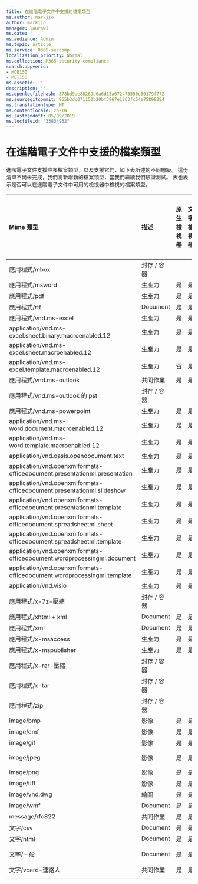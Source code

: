 ```yaml
---
title: 在進階電子文件中支援的檔案類型
ms.author: markjjo
author: markjjo
manager: laurawi
ms.date: ''
ms.audience: Admin
ms.topic: article
ms.service: O365-seccomp
localization_priority: Normal
ms.collection: M365-security-compliance
search.appverid:
- MOE150
- MET150
ms.assetid: ''
description: ''
ms.openlocfilehash: 378bd9ae88269d6a6d15a672473550e50179f772
ms.sourcegitcommit: 865b3dc071150b20bf3967e1263fc54e75898284
ms.translationtype: MT
ms.contentlocale: zh-TW
ms.lasthandoff: 05/09/2019
ms.locfileid: "33834932"
---
```

# <a name="supported-file-types-in-advanced-ediscovery"></a>在進階電子文件中支援的檔案類型

進階電子文件支援許多檔案類型，以及支援它們，如下表所述的不同層級。 這份清單不尚未完成，我們將新增新的檔案類型，當我們繼續我們驗證測試。 表也表示是否可以在進階電子文件中可用的檢視器中檢視的檔案類型。

| Mime 類型 | 描述 | 原生檢視器 | 文字檢視器 | 加上註解檢視器 | 容器擷取 | Extensions |
| :- | :- | :- | :- | :- | :- | :- |
| 應用程式/mbox | 封存 / 容器 |  |  |  | 是 | .mbox |
| 應用程式/msword | 生產力 | 是 | 是 | 是 |  | .doc;.dat |
| 應用程式/pdf | 生產力 | 是 | 是 | 是 |  | .pdf |
| 應用程式/rtf | Document | 是 | 是 | 是 |  | .rtf;。doc |
| 應用程式/vnd.ms-excel | 生產力 | 是 | 是 | 是 |  | .xls;.dat |
| application/vnd.ms-excel.sheet.binary.macroenabled.12 | 生產力 | 是 | 是 | 否 |  | .xlsb |
| application/vnd.ms-excel.sheet.macroenabled.12 | 生產力 | 是 | 是 | 是 |  | .xlsm |
| application/vnd.ms-excel.template.macroenabled.12 | 生產力 | 否 | 是 | 否 |  | .xltm |
| 應用程式/vnd.ms-outlook | 共同作業 | 是 | 是 | 是 |  | .msg |
| 應用程式/vnd.ms-outlook 的 pst | 封存 / 容器 |  |  |  | 是 | .pst |
| 應用程式/vnd.ms-powerpoint | 生產力 | 是 | 是 | 是 |  | .ppt，.pps;。pot |
| application/vnd.ms-word.document.macroenabled.12 | 生產力 | 是 | 是 | 是 |  | .docm |
| application/vnd.ms-word.template.macroenabled.12 | 生產力 | 是 | 是 | 是 |  | .dotm |
| application/vnd.oasis.opendocument.text | 生產力 | 是 | 是 | 是 |  | .odt;  |
| application/vnd.openxmlformats-officedocument.presentationml.presentation | 生產力 | 是 | 是 | 是 |  | .pptx |
| application/vnd.openxmlformats-officedocument.presentationml.slideshow | 生產力 | 是 | 是 | 是 |  | .ppsx |
| application/vnd.openxmlformats-officedocument.presentationml.template | 生產力 | 是 | 是 | 是 |  | .potx |
| application/vnd.openxmlformats-officedocument.spreadsheetml.sheet | 生產力 | 是 | 是 | 是 |  | .xlsx |
| application/vnd.openxmlformats-officedocument.spreadsheetml.template | 生產力 | 是 | 是 | 是 |  | .xltx |
| application/vnd.openxmlformats-officedocument.wordprocessingml.document | 生產力 | 是 | 是 | 是 |  | .docx |
| application/vnd.openxmlformats-officedocument.wordprocessingml.template | 生產力 | 是 | 是 | 是 |  | .dotx |
| application/vnd.visio | 生產力 | 是 | 是 | 是 |  | .vsd |
| 應用程式/x-7z-壓縮 | 封存 / 容器 |  |  |  | 是 | .7z |
| 應用程式/xhtml + xml | Document | 是 | 是 | 是 |  | .xhtml |
| 應用程式/xml | Document | 是 | 是 | 是 |  | .xml |
| 應用程式/x-msaccess | 生產力 | 是 | 是 | 是 |  | .mdb |
| 應用程式/x-mspublisher | 生產力 | 是 | 是 | 是 |  | .pub |
| 應用程式/x-rar-壓縮 | 封存 / 容器 |  |  |  | 是 | .rar |
| 應用程式/x-tar | 封存 / 容器 |  |  |  | 是 | .tar |
| 應用程式/zip | 封存 / 容器 |  |  |  | 是 | .zip |
| image/bmp | 影像 | 是 | 是 | 是 |  | .bmp |
| image/emf | 影像 | 是 | 是 | 是 |  | .emf |
| image/gif | 影像 | 是 | 是 | 是 |  | .gif |
| image/jpeg | 影像 | 是 | 是 | 是 |  | .jpg、.jpeg、.dat;。jpgt |
| image/png | 影像 | 是 | 是 | 是 |  | .png |
| image/tiff | 影像 | 是 | 是 | 是 |  | .tif |
| image/vnd.dwg | 繪圖 | 是 | 是 | 是 |  | .dwg;。dxf; |
| image/wmf | Document | 是 | 是 | 是 |  | .wmf |
| message/rfc822 | 共同作業 | 是 | 是 | 是 |  | .eml |
| 文字/csv | Document | 是 | 是 | 是 |  | .csv |
| 文字/html | Document | 是 | 是 | 是 |  | .html;。shtml;.htm |
| 文字/一般 | Document | 是 | 是 | 是 |  | .txt;.css;。詐騙、.pl、.csv、.dat |
| 文字/vcard-連絡人 | 共同作業 | 是 | 是 | 是 |  | .vcf |
||||||||
